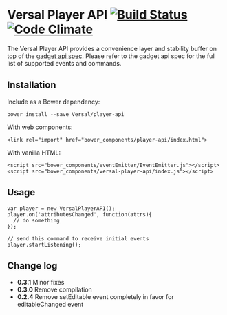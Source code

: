 # Versal Player API [![Build Status](https://travis-ci.org/Versal/player-api.svg?branch=master)](https://travis-ci.org/Versal/player-api) [![Code Climate](https://codeclimate.com/github/Versal/player-api.png)](https://codeclimate.com/github/Versal/player-api)

The Versal Player API provides a convenience layer and stability buffer on top
of the [gadget api spec](https://github.com/Versal/gadget-api-spec). Please
refer to the gadget api spec for the full list of supported events and commands.

## Installation

Include as a Bower dependency:

    bower install --save Versal/player-api

With web components:

    <link rel="import" href="bower_components/player-api/index.html">

With vanilla HTML:

    <script src="bower_components/eventEmitter/EventEmitter.js"></script>
    <script src="bower_components/versal-player-api/index.js"></script>

## Usage

    var player = new VersalPlayerAPI();
    player.on('attributesChanged', function(attrs){
      // do something
    });

    // send this command to receive initial events
    player.startListening();

## Change log
- **0.3.1** Minor fixes
- **0.3.0** Remove compilation
- **0.2.4** Remove setEditable event completely in favor for editableChanged event
